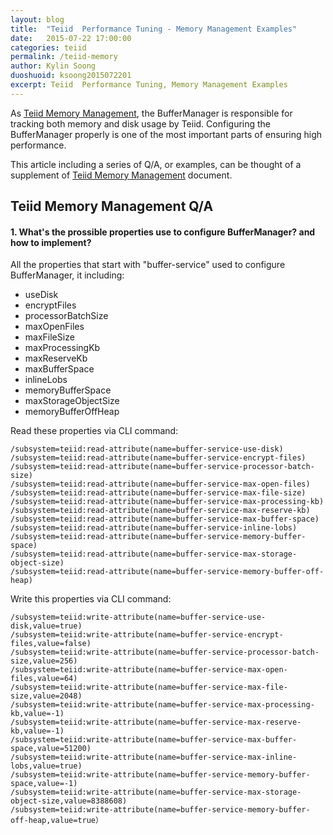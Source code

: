 ```yaml
---
layout: blog
title:  "Teiid  Performance Tuning - Memory Management Examples"
date:   2015-07-22 17:00:00
categories: teiid
permalink: /teiid-memory
author: Kylin Soong
duoshuoid: ksoong2015072201
excerpt: Teiid  Performance Tuning, Memory Management Examples
---
```


As [Teiid Memory Management](https://docs.jboss.org/author/display/TEIID/Memory+Management), the BufferManager is responsible for tracking both memory and disk usage by Teiid. Configuring the BufferManager properly is one of the most important parts of ensuring high performance. 

This article including a series of Q/A, or examples, can be thought of a supplement of [Teiid Memory Management](https://docs.jboss.org/author/display/TEIID/Memory+Management) document.

## Teiid Memory Management Q/A

#### 1. What's the prossible properties use to configure BufferManager? and how to implement?

All the properties that start with "buffer-service" used to configure BufferManager, it including:

* useDisk
* encryptFiles
* processorBatchSize
* maxOpenFiles
* maxFileSize
* maxProcessingKb
* maxReserveKb
* maxBufferSpace
* inlineLobs
* memoryBufferSpace
* maxStorageObjectSize
* memoryBufferOffHeap

Read these properties via CLI command:

~~~
/subsystem=teiid:read-attribute(name=buffer-service-use-disk)
/subsystem=teiid:read-attribute(name=buffer-service-encrypt-files)
/subsystem=teiid:read-attribute(name=buffer-service-processor-batch-size)
/subsystem=teiid:read-attribute(name=buffer-service-max-open-files)
/subsystem=teiid:read-attribute(name=buffer-service-max-file-size)
/subsystem=teiid:read-attribute(name=buffer-service-max-processing-kb)
/subsystem=teiid:read-attribute(name=buffer-service-max-reserve-kb)
/subsystem=teiid:read-attribute(name=buffer-service-max-buffer-space)
/subsystem=teiid:read-attribute(name=buffer-service-inline-lobs)
/subsystem=teiid:read-attribute(name=buffer-service-memory-buffer-space)
/subsystem=teiid:read-attribute(name=buffer-service-max-storage-object-size)
/subsystem=teiid:read-attribute(name=buffer-service-memory-buffer-off-heap)
~~~

Write this properties via CLI command:

~~~
/subsystem=teiid:write-attribute(name=buffer-service-use-disk,value=true)
/subsystem=teiid:write-attribute(name=buffer-service-encrypt-files,value=false)
/subsystem=teiid:write-attribute(name=buffer-service-processor-batch-size,value=256)
/subsystem=teiid:write-attribute(name=buffer-service-max-open-files,value=64)
/subsystem=teiid:write-attribute(name=buffer-service-max-file-size,value=2048)
/subsystem=teiid:write-attribute(name=buffer-service-max-processing-kb,value=-1)
/subsystem=teiid:write-attribute(name=buffer-service-max-reserve-kb,value=-1)
/subsystem=teiid:write-attribute(name=buffer-service-max-buffer-space,value=51200)
/subsystem=teiid:write-attribute(name=buffer-service-max-inline-lobs,value=true)
/subsystem=teiid:write-attribute(name=buffer-service-memory-buffer-space,value=-1)
/subsystem=teiid:write-attribute(name=buffer-service-max-storage-object-size,value=8388608)
/subsystem=teiid:write-attribute(name=buffer-service-memory-buffer-off-heap,value=true）
~~~
